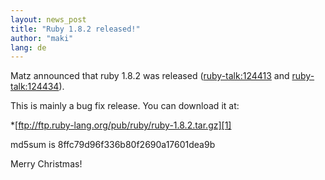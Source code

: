 ```yaml
---
layout: news_post
title: "Ruby 1.8.2 released!"
author: "maki"
lang: de
---
```


Matz announced that ruby 1.8.2 was released
([ruby-talk:124413](ruby-talk:124413) and
[ruby-talk:124434](ruby-talk:124434)).

This is mainly a bug fix release. You can download it at:

\*[ftp://ftp.ruby-lang.org/pub/ruby/ruby-1.8.2.tar.gz][1]

md5sum is 8ffc79d96f336b80f2690a17601dea9b

Merry Christmas!



[1]: ftp://ftp.ruby-lang.org/pub/ruby/ruby-1.8.2.tar.gz 
